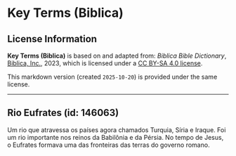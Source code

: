 # Key Terms (Biblica)

## License Information

**Key Terms (Biblica)** is based on and adapted from: _Biblica Bible Dictionary_, [Biblica, Inc.](https://www.biblica.com/), 2023, which is licensed under a [CC BY-SA 4.0 license](https://creativecommons.org/licenses/by-sa/4.0/legalcode.en).

This markdown version (created `2025-10-20`) is provided under the same license.



--------------------------------

## Rio Eufrates (id: 146063)

Um rio que atravessa os países agora chamados Turquia, Síria e Iraque. Foi um rio importante nos reinos da Babilônia e da Pérsia. No tempo de Jesus, o Eufrates formava uma das fronteiras das terras do governo romano.


